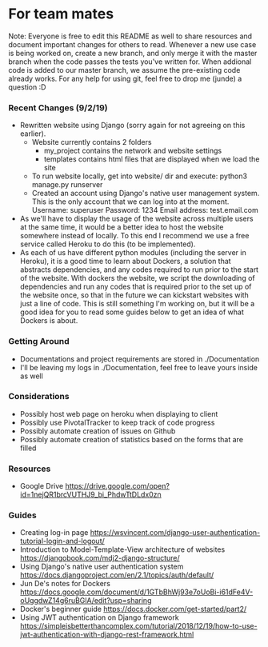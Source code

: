 # For team mates
Note: Everyone is free to edit this README as well to share resources and document important changes for others to read.
Whenever a new use case is being worked on, create a new branch, and only merge it with the master branch when the code passes the tests you've written for. When addional code is added to our master branch, we assume the pre-existing code already works. For any help for using git, feel free to drop me (junde) a question :D

### Recent Changes (9/2/19)
- Rewritten website using Django (sorry again for not agreeing on this earlier).
  - Website currently contains 2 folders
    - my_project contains the network and website settings
    - templates contains html files that are displayed when we load the site
  - To run website locally, get into website/ dir and execute:
    python3 manage.py runserver
  - Created an account using Django's native user management system. This is the only account that we can log into at the moment.
    Username: superuser
    Password: 1234
    Email address: test.email.com
- As we'll have to display the usage of the website across multiple users at the same time, it would be a better idea to host the website somewhere instead of locally. To this end I recommend we use a free service called Heroku to do this (to be implemented).
- As each of us have different python modules (including the server in Heroku), it is a good time to learn about Dockers, a solution that abstracts dependencies, and any codes required to run prior to the start of the website. With dockers the website, we script the downloading of dependencies and run any codes that is required prior to the set up of the website once, so that in the future we can kickstart websites with just a line of code. This is still something I'm working on, but it will be a good idea for you to read some guides below to get an idea of what Dockers is about.

### Getting Around
- Documentations and project requirements are stored in ./Documentation
- I'll be leaving my logs in ./Documentation, feel free to leave yours inside as well

### Considerations
- Possibly host web page on heroku when displaying to client
- Possibly use PivotalTracker to keep track of code progress
- Possibly automate creation of issues on Github
- Possibly automate creation of statistics based on the forms that are filled

### Resources
- Google Drive
https://drive.google.com/open?id=1nejQR1brcVUTHJ9_bi_PhdwTtDLdx0zn

### Guides
- Creating log-in page
https://wsvincent.com/django-user-authentication-tutorial-login-and-logout/
- Introduction to Model-Template-View architecture of websites
https://djangobook.com/mdj2-django-structure/
- Using Django's native user authentication system
https://docs.djangoproject.com/en/2.1/topics/auth/default/
- Jun De's notes for Dockers
https://docs.google.com/document/d/1GTbBhWj93e7oUoBi-i61dFe4V-oUggdwZ14g6ruBGlA/edit?usp=sharing
- Docker's beginner guide
https://docs.docker.com/get-started/part2/
- Using JWT authentication on Django framework
https://simpleisbetterthancomplex.com/tutorial/2018/12/19/how-to-use-jwt-authentication-with-django-rest-framework.html


